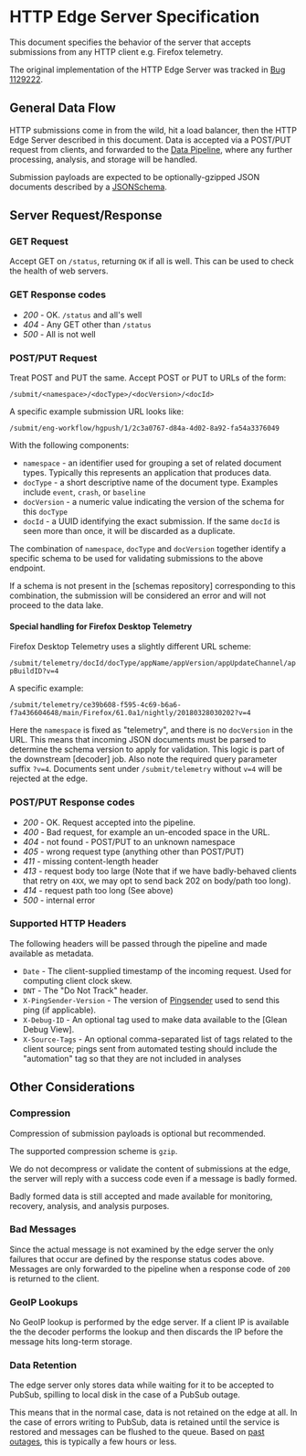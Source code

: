 # HTTP Edge Server Specification

This document specifies the behavior of the server that accepts submissions from
any HTTP client e.g. Firefox telemetry.

The original implementation of the HTTP Edge Server was tracked in
[Bug 1129222](https://bugzilla.mozilla.org/show_bug.cgi?id=1129222).

## General Data Flow

HTTP submissions come in from the wild, hit a load balancer,
then the HTTP Edge Server described in this document.
Data is accepted via a POST/PUT request from clients,
and forwarded to the [Data Pipeline](gcp_data_pipeline.md), where
any further processing, analysis, and storage will be handled.

Submission payloads are expected to be optionally-gzipped JSON
documents described by a [JSONSchema].

[jsonschema]: https://json-schema.org/

## Server Request/Response

### GET Request

Accept GET on `/status`, returning `OK` if all is well. This can be used to
check the health of web servers.

### GET Response codes

- _200_ - OK. `/status` and all's well
- _404_ - Any GET other than `/status`
- _500_ - All is not well

### POST/PUT Request

Treat POST and PUT the same. Accept POST or PUT to URLs of the form:

`/submit/<namespace>/<docType>/<docVersion>/<docId>`

A specific example submission URL looks like:

`/submit/eng-workflow/hgpush/1/2c3a0767-d84a-4d02-8a92-fa54a3376049`

With the following components:

- `namespace` - an identifier used for grouping a set of related document types. Typically this represents an application that produces data.
- `docType` - a short descriptive name of the document type. Examples include `event`, `crash`, or `baseline`
- `docVersion` - a numeric value indicating the version of the schema for this `docType`
- `docId` - a UUID identifying the exact submission. If the same `docId` is seen more than once, it will be discarded as a duplicate.

The combination of `namespace`, `docType` and `docVersion` together identify a specific schema to be used for validating submissions to the above endpoint.

If a schema is not present in the [schemas repository] corresponding to this combination, the submission
will be considered an error and will not proceed to the data lake.

#### Special handling for Firefox Desktop Telemetry

Firefox Desktop Telemetry uses a slightly different URL scheme:

`/submit/telemetry/docId/docType/appName/appVersion/appUpdateChannel/appBuildID?v=4`

A specific example:

`/submit/telemetry/ce39b608-f595-4c69-b6a6-f7a436604648/main/Firefox/61.0a1/nightly/20180328030202?v=4`

Here the `namespace` is fixed as "telemetry", and there is no `docVersion` in the URL.
This means that incoming JSON documents must be parsed to determine the schema version
to apply for validation. This logic is part of the downstream [decoder] job.
Also note the required query parameter suffix `?v=4`.
Documents sent under `/submit/telemetry` without `v=4` will be rejected at the edge.

### POST/PUT Response codes

- _200_ - OK. Request accepted into the pipeline.
- _400_ - Bad request, for example an un-encoded space in the URL.
- _404_ - not found - POST/PUT to an unknown namespace
- _405_ - wrong request type (anything other than POST/PUT)
- _411_ - missing content-length header
- _413_ - request body too large (Note that if we have badly-behaved clients that retry on `4XX`, we may opt to send back 202 on body/path too long).
- _414_ - request path too long (See above)
- _500_ - internal error

### Supported HTTP Headers

The following headers will be passed through the pipeline and made available as metadata.

- `Date` - The client-supplied timestamp of the incoming request.
  Used for computing client clock skew.
- `DNT` - The "Do Not Track" header.
- `X-PingSender-Version` - The version of [Pingsender] used to send this ping (if applicable).
- `X-Debug-ID` - An optional tag used to make data available to the [Glean Debug View].
- `X-Source-Tags` - An optional comma-separated list of tags related to the client source; pings sent from automated testing should include the "automation" tag so that they are not included in analyses

[pingsender]: https://firefox-source-docs.mozilla.org/toolkit/components/telemetry/telemetry/internals/pingsender.html

## Other Considerations

### Compression

Compression of submission payloads is optional but recommended.

The supported compression scheme is `gzip`.

We do not decompress or validate the content of submissions at the edge,
the server will reply with a success code even if a message is badly formed.

Badly formed data is still accepted and made available for monitoring, recovery,
analysis, and analysis purposes.

### Bad Messages

Since the actual message is not examined by the edge server the only failures
that occur are defined by the response status codes above. Messages are only
forwarded to the pipeline when a response code of `200` is returned to the client.

### GeoIP Lookups

No GeoIP lookup is performed by the edge server. If a client IP is available the
the decoder performs the lookup and then discards the IP before the message hits
long-term storage.

### Data Retention

The edge server only stores data while waiting for it to be accepted to
PubSub, spilling to local disk in the case of a PubSub outage.

This means that in the normal case, data is not retained on the edge at all.
In the case of errors writing to PubSub, data is retained until the service
is restored and messages can be flushed to the queue.
Based on [past outages], this is typically a few hours or less.

[past outages]: https://status.cloud.google.com/incident/cloud-pubsub
